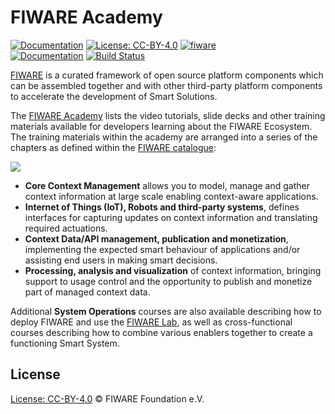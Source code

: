 # FIWARE Academy

[![Documentation](https://nexus.lab.fiware.org/repository/raw/public/badges/chapters/documentation.svg)](https://fiware-academy.rtfd.io)
[![License: CC-BY-4.0](https://img.shields.io/github/license/fiware/academy.svg)](https://creativecommons.org/licenses/by/4.0/)
[![fiware](https://nexus.lab.fiware.org/repository/raw/public/badges/stackoverflow/fiware.svg)](https://stackoverflow.com/questions/tagged/fiware)
<br/>
[![Documentation](https://img.shields.io/readthedocs/fiware-academy.svg)](https://fiware-academy.rtfd.io)
[![Build Status](https://img.shields.io/travis/Fiware/academy.svg)](https://travis-ci.org/Fiware/academy)

[FIWARE](https://www.fiware.org) is a curated framework of open source platform
components which can be assembled together and with other third-party platform
components to accelerate the development of Smart Solutions.

The [FIWARE Academy](https://fiware-academy.rtfd.io) lists the video tutorials,
slide decks and other training materials available for developers learning about
the FIWARE Ecosystem. The training materials within the academy are arranged
into a series of the chapters as defined within the
[FIWARE catalogue](https://www.fiware.org/developers/catalogue/):

![](https://fiware.github.io/catalogue/img/catalogue.png)

-   **Core Context Management** allows you to model, manage and gather context
    information at large scale enabling context-aware applications.
-   **Internet of Things (IoT), Robots and third-party systems**, defines
    interfaces for capturing updates on context information and translating
    required actuations.
-   **Context Data/API management, publication and monetization**, implementing
    the expected smart behaviour of applications and/or assisting end users in
    making smart decisions.
-   **Processing, analysis and visualization** of context information, bringing
    support to usage control and the opportunity to publish and monetize part of
    managed context data.

Additional **System Operations** courses are also available describing how to
deploy FIWARE and use the [FIWARE Lab](https://account.lab.fiware.org/), as well
as cross-functional courses describing how to combine various enablers together
to create a functioning Smart System.

## License

[License: CC-BY-4.0](LICENSE) © FIWARE Foundation e.V.

